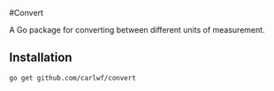 #Convert

A Go package for converting between different units of measurement.

## Installation

```
go get github.com/carlwf/convert
```
